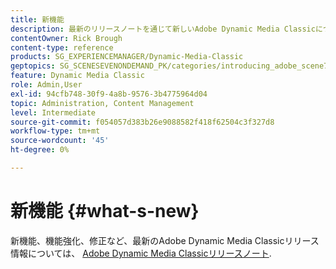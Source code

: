 ```yaml
---
title: 新機能
description: 最新のリリースノートを通じて新しいAdobe Dynamic Media Classicについて説明します。
contentOwner: Rick Brough
content-type: reference
products: SG_EXPERIENCEMANAGER/Dynamic-Media-Classic
geptopics: SG_SCENESEVENONDEMAND_PK/categories/introducing_adobe_scene7
feature: Dynamic Media Classic
role: Admin,User
exl-id: 94cfb748-30f9-4a8b-9576-3b4775964d04
topic: Administration, Content Management
level: Intermediate
source-git-commit: f054057d383b26e9088582f418f62504c3f327d8
workflow-type: tm+mt
source-wordcount: '45'
ht-degree: 0%

---
```


# 新機能 {#what-s-new}

新機能、機能強化、修正など、最新のAdobe Dynamic Media Classicリリース情報については、 [Adobe Dynamic Media Classicリリースノート](https://experienceleague.adobe.com/en/docs/dynamic-media-developer-resources/release-notes/s7rn2017).
